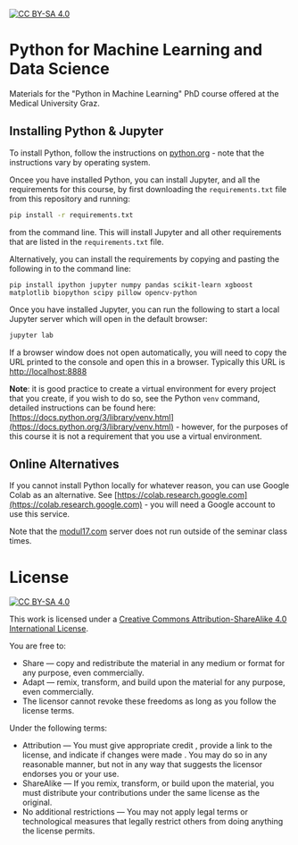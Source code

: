 [![CC BY-SA 4.0][cc-by-sa-shield]][cc-by-sa] 

# Python for Machine Learning and Data Science

Materials for the "Python in Machine Learning" PhD course offered at the Medical University Graz.

## Installing Python & Jupyter

To install Python, follow the instructions on [python.org](https://python.org) - note that the instructions vary by operating system. 

Oncee you have installed Python, you can install Jupyter, and all the requirements for this course, by first downloading the `requirements.txt` file from this repository and running:

```sh
pip install -r requirements.txt
```

from the command line. This will install Jupyter and all other requirements that are listed in the `requirements.txt` file.

Alternatively, you can install the requirements by copying and pasting the following in to the command line:

```
pip install ipython jupyter numpy pandas scikit-learn xgboost matplotlib biopython scipy pillow opencv-python
```

Once you have installed Jupyter, you can run the following to start a local Jupyter server which will open in the default browser:

```sh
jupyter lab
```

If a browser window does not open automatically, you will need to copy the URL printed to the console and open this in a browser. Typically this URL is [http://localhost:8888](http://localhost:8888)

**Note**: it is good practice to create a virtual environment for every project that you create, if you wish to do so, see the Python `venv` command, detailed instructions can be found here: [https://docs.python.org/3/library/venv.html](https://docs.python.org/3/library/venv.html) - however, for the purposes of this course it is not a requirement that you use a virtual environment.

## Online Alternatives

If you cannot install Python locally for whatever reason, you can use Google Colab as an alternative. See [https://colab.research.google.com](https://colab.research.google.com) - you will need a Google account to use this service.

Note that the [modul17.com](https://modul17.com) server does not run outside of the seminar class times.

# License

[![CC BY-SA 4.0][cc-by-sa-image]][cc-by-sa]

[cc-by-sa]: http://creativecommons.org/licenses/by-sa/4.0/
[cc-by-sa-image]: https://licensebuttons.net/l/by-sa/4.0/88x31.png
[cc-by-sa-shield]: https://img.shields.io/badge/License-CC%20BY--SA%204.0-lightgrey.svg

This work is licensed under a
[Creative Commons Attribution-ShareAlike 4.0 International License][cc-by-sa].

You are free to:

- Share — copy and redistribute the material in any medium or format for any purpose, even commercially.
- Adapt — remix, transform, and build upon the material for any purpose, even commercially.
- The licensor cannot revoke these freedoms as long as you follow the license terms.

Under the following terms:

- Attribution — You must give appropriate credit , provide a link to the license, and indicate if changes were made . You may do so in any reasonable manner, but not in any way that suggests the licensor endorses you or your use.
- ShareAlike — If you remix, transform, or build upon the material, you must distribute your contributions under the same license as the original.
- No additional restrictions — You may not apply legal terms or technological measures that legally restrict others from doing anything the license permits.
